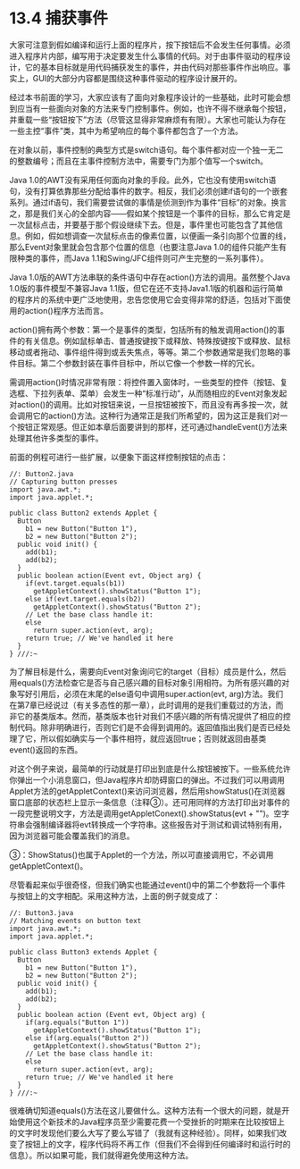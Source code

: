 # 13.4 捕获事件

大家可注意到假如编译和运行上面的程序片，按下按钮后不会发生任何事情。必须进入程序片内部，编写用于决定要发生什么事情的代码。对于由事件驱动的程序设计，它的基本目标就是用代码捕获发生的事件，并由代码对那些事件作出响应。事实上，GUI的大部分内容都是围绕这种事件驱动的程序设计展开的。

经过本书前面的学习，大家应该有了面向对象程序设计的一些基础，此时可能会想到应当有一些面向对象的方法来专门控制事件。例如，也许不得不继承每个按钮，并重载一些“按钮按下”方法（尽管这显得非常麻烦有有限）。大家也可能认为存在一些主控“事件”类，其中为希望响应的每个事件都包含了一个方法。

在对象以前，事件控制的典型方式是switch语句。每个事件都对应一个独一无二的整数编号；而且在主事件控制方法中，需要专门为那个值写一个switch。

Java 1.0的AWT没有采用任何面向对象的手段。此外，它也没有使用switch语句，没有打算依靠那些分配给事件的数字。相反，我们必须创建if语句的一个嵌套系列。通过if语句，我们需要尝试做的事情是侦测到作为事件“目标”的对象。换言之，那是我们关心的全部内容——假如某个按钮是一个事件的目标，那么它肯定是一次鼠标点击，并要基于那个假设继续下去。但是，事件里也可能包含了其他信息。例如，假如想调查一次鼠标点击的像素位置，以便画一条引向那个位置的线，那么Event对象里就会包含那个位置的信息（也要注意Java 1.0的组件只能产生有限种类的事件，而Java 1.1和Swing/JFC组件则可产生完整的一系列事件）。

Java 1.0版的AWT方法串联的条件语句中存在action()方法的调用。虽然整个Java 1.0版的事件模型不兼容Java 1.1版，但它在还不支持Java1.1版的机器和运行简单的程序片的系统中更广泛地使用，忠告您使用它会变得非常的舒适，包括对下面使用的action()程序方法而言。

action()拥有两个参数：第一个是事件的类型，包括所有的触发调用action()的事件的有关信息。例如鼠标单击、普通按键按下或释放、特殊按键按下或释放、鼠标移动或者拖动、事件组件得到或丢失焦点，等等。第二个参数通常是我们忽略的事件目标。第二个参数封装在事件目标中，所以它像一个参数一样的冗长。

需调用action()时情况非常有限：将控件置入窗体时，一些类型的控件（按钮、复选框、下拉列表单、菜单）会发生一种“标准行动”，从而随相应的Event对象发起对action()的调用。比如对按钮来说，一旦按钮被按下，而且没有再多按一次，就会调用它的action()方法。这种行为通常正是我们所希望的，因为这正是我们对一个按钮正常观感。但正如本章后面要讲到的那样，还可通过handleEvent()方法来处理其他许多类型的事件。

前面的例程可进行一些扩展，以便象下面这样控制按钮的点击：

```
//: Button2.java
// Capturing button presses
import java.awt.*;
import java.applet.*;

public class Button2 extends Applet {
  Button
    b1 = new Button("Button 1"),
    b2 = new Button("Button 2");
  public void init() {
    add(b1);
    add(b2);
  }
  public boolean action(Event evt, Object arg) {
    if(evt.target.equals(b1))
      getAppletContext().showStatus("Button 1");
    else if(evt.target.equals(b2))
      getAppletContext().showStatus("Button 2");
    // Let the base class handle it:
    else
      return super.action(evt, arg);
    return true; // We've handled it here
  }
} ///:~
```

为了解目标是什么，需要向Event对象询问它的target（目标）成员是什么，然后用equals()方法检查它是否与自己感兴趣的目标对象引用相符。为所有感兴趣的对象写好引用后，必须在末尾的else语句中调用super.action(evt, arg)方法。我们在第7章已经说过（有关多态性的那一章），此时调用的是我们重载过的方法，而非它的基类版本。然而，基类版本也针对我们不感兴趣的所有情况提供了相应的控制代码。除非明确进行，否则它们是不会得到调用的。返回值指出我们是否已经处理了它，所以假如确实与一个事件相符，就应返回true；否则就返回由基类event()返回的东西。

对这个例子来说，最简单的行动就是打印出到底是什么按钮被按下。一些系统允许你弹出一个小消息窗口，但Java程序片却防碍窗口的弹出。不过我们可以用调用Applet方法的getAppletContext()来访问浏览器，然后用showStatus()在浏览器窗口底部的状态栏上显示一条信息（注释③）。还可用同样的方法打印出对事件的一段完整说明文字，方法是调用getAppletConext().showStatus(evt + "")。空字符串会强制编译器将evt转换成一个字符串。这些报告对于测试和调试特别有用，因为浏览器可能会覆盖我们的消息。

③：ShowStatus()也属于Applet的一个方法，所以可直接调用它，不必调用getAppletContext()。

尽管看起来似乎很奇怪，但我们确实也能通过event()中的第二个参数将一个事件与按钮上的文字相配。采用这种方法，上面的例子就变成了：

```
//: Button3.java
// Matching events on button text
import java.awt.*;
import java.applet.*;

public class Button3 extends Applet {
  Button
    b1 = new Button("Button 1"),
    b2 = new Button("Button 2");
  public void init() {
    add(b1);
    add(b2);
  }
  public boolean action (Event evt, Object arg) {
    if(arg.equals("Button 1"))
      getAppletContext().showStatus("Button 1");
    else if(arg.equals("Button 2"))
      getAppletContext().showStatus("Button 2");
    // Let the base class handle it:
    else
      return super.action(evt, arg);
    return true; // We've handled it here
  }
} ///:~
```

很难确切知道equals()方法在这儿要做什么。这种方法有一个很大的问题，就是开始使用这个新技术的Java程序员至少需要花费一个受挫折的时期来在比较按钮上的文字时发现他们要么大写了要么写错了（我就有这种经验）。同样，如果我们改变了按钮上的文字，程序代码将不再工作（但我们不会得到任何编译时和运行时的信息）。所以如果可能，我们就得避免使用这种方法。
